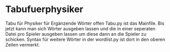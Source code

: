 # Tabufuerphysiker
Tabu für Physiker für Ergänzende Wörter offen
Tabu.py ist das Mainfile. 
Bis jetzt kann man sich Wörter ausgeben lassen und die in einer seperaten Datei pro Spieler ausgeben lassen um diese dann an die Spieler zu schicken.
Syntax für weitere Wörter in der wordlist.py ist dort in den oberen Zeilen vermerkt.
